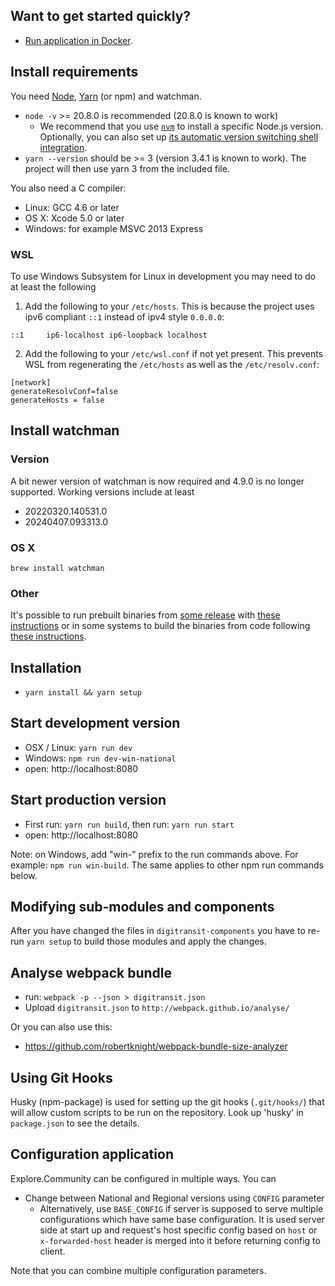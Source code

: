 ## Want to get started quickly?
- [Run application in Docker](Docker.md).

## Install requirements

You need [Node](https://nodejs.org/), [Yarn](https://yarnpkg.com) (or npm) and watchman.

- `node -v` >= 20.8.0 is recommended (20.8.0 is known to work)
  - We recommend that you use [`nvm`](https://github.com/nvm-sh/nvm) to install a specific Node.js version. Optionally, you can also set up [its automatic version switching shell integration](https://github.com/nvm-sh/nvm/tree/e6fa80cb6178ff4e9735265281b5eae811f05f11#deeper-shell-integration).
- `yarn --version` should be >= 3 (version 3.4.1 is known to work). The project will then use yarn 3 from the included file.

You also need a C compiler:
- Linux: GCC 4.6 or later
- OS X: Xcode 5.0 or later
- Windows: for example MSVC 2013 Express

### WSL
To use Windows Subsystem for Linux in development you may need to do at least the following
1. Add the following to your `/etc/hosts`. This is because the project uses ipv6 compliant `::1` instead of ipv4 style `0.0.0.0`:
```
::1     ip6-localhost ip6-loopback localhost
``` 
2. Add the following to your `/etc/wsl.conf` if not yet present. This prevents WSL from regenerating the `/etc/hosts` as well as the `/etc/resolv.conf`:
```
[network]
generateResolvConf=false
generateHosts = false
```

## Install watchman

### Version

A bit newer version of watchman is now required and 4.9.0 is no longer supported.
Working versions include at least 
- 20220320.140531.0
- 20240407.093313.0

### OS X

`brew install watchman`

### Other

It's possible to run prebuilt binaries from [some release](https://github.com/facebook/watchman/releases)
with [these instructions](https://facebook.github.io/watchman/docs/install.html#prebuilt-binaries-2)
or in some systems to build the binaries from code following
[these instructions](https://facebook.github.io/watchman/docs/install.html#-building-from-source).

## Installation
- `yarn install && yarn setup`

## Start development version

- OSX / Linux: `yarn run dev`
- Windows: `npm run dev-win-national`
- open: http://localhost:8080

## Start production version
- First run: `yarn run build`, then run: `yarn run start`
- open: http://localhost:8080

Note: on Windows, add "win-" prefix to the run commands above. For example: `npm run win-build`.
The same applies to other npm run commands below.

## Modifying sub-modules and components

After you have changed the files in `digitransit-components` you have to re-run `yarn setup` to build those modules
and apply the changes.

## Analyse webpack bundle
- run: `webpack -p --json > digitransit.json`
- Upload `digitransit.json` to `http://webpack.github.io/analyse/`

Or you can also use this:
- https://github.com/robertknight/webpack-bundle-size-analyzer

## Using Git Hooks
Husky (npm-package) is used for setting up the git hooks (`.git/hooks/`) that will allow custom scripts to be run on the repository.
Look up 'husky' in `package.json` to see the details.

## Configuration application
Explore.Community can be configured in multiple ways. You can
- Change between National and Regional versions using `CONFIG` parameter
  - Alternatively, use `BASE_CONFIG` if server is supposed to serve multiple configurations which have same base configuration. It is used server side at start up and request's host specific config based on `host` or `x-forwarded-host` header is merged into it before returning config to client.

Note that you can combine multiple configuration parameters.
